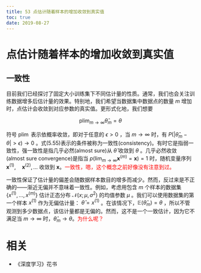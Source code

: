 ```yaml
---
title: 53 点估计随着样本的增加收敛到真实值
toc: true
date: 2019-08-27
---
```

# 点估计随着样本的增加收敛到真实值

## 一致性

目前我们已经探讨了固定大小训练集下不同估计量的性质。通常，我们也会关注训练数据增多后估计量的效果。特别地，我们希望当数据集中数据点的数量 $m$ 增加时，点估计会收敛到对应参数的真实值。更形式化地，我们想要

$$
\operatorname{plim}_{m \rightarrow \infty} \hat{\theta}_{m}=\theta\tag{5.55}
$$

符号 $\operatorname{plim}$ 表示依概率收敛，即对于任意的 $\epsilon>0$ ，当 $m \rightarrow \infty$ 时，有 $P\left(\left|\hat{\theta}_{m}-\theta\right|>\epsilon \right ) \rightarrow 0$ 。式(5.55)表示的条件被称为一致性(consistency)。有时它是指弱一致性，强一致性是指几乎必然(almost sure)从 $\hat{\theta}$ 收敛到 $\theta$ 。几乎必然收敛 (almost sure convergence)是指当 $p\left(\lim _{m \rightarrow \infty} \mathbf{x}^{(m)}=\boldsymbol{x}\right)=1$ 时，随机变量序列 $\mathbf{x}^{(1)}, \quad \mathbf{x}^{(2)}, \ldots$ 收敛到 $\boldsymbol{x}$。<span style="color:red;">一致性，嗯，这个概念之前好像没有注意到过。</span>

一致性保证了估计量的偏差会随数据样本数目的增多而减少。然而，反过来是不正确的——渐近无偏并不意味着一致性。例如，考虑用包含 $m$ 个样本的数据集 $\left\{x^{(1)}, \ldots, x^{(m)}\right\}$ 估计正态分布 $\mathcal{N}\left(x ; \mu, \sigma^{2}\right)$ 的均值参数 $\mu$ 。我们可以使用数据集的第一个样本 $x^{(1)}$ 作为无偏估计量： $\hat{\theta}=x^{(1)}$ 。在该情况下，$\mathbb{E}\left(\hat{\theta}_{m}\right)=\theta$ ，所以不管观测到多少数据点，该估计量都是无偏的。然而，这不是一个一致估计，因为它不满足当 $m \rightarrow \infty$ 时，$\hat{\theta}_{m} \rightarrow \theta$。<span style="color:red;">为什么呢？</span>



# 相关

- 《深度学习》花书

